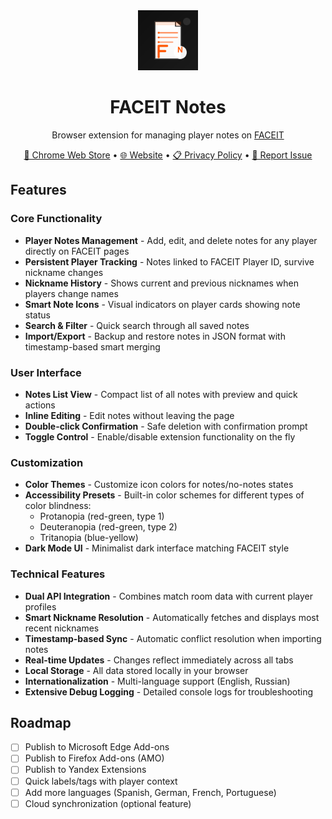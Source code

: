 <div align="center">
  <img src="icons/icon128.png" alt="FACEIT Notes" width="96" height="96">
  <h1>FACEIT Notes</h1>
  <p>Browser extension for managing player notes on <a href="https://www.faceit.com">FACEIT</a></p>
  <p>
    <a href="https://chromewebstore.google.com/detail/eomnfdhdkghkggogpkkjakhmopblibpg">🎯 Chrome Web Store</a> •
    <a href="https://kaayran.github.io/faceit-notes-website/">🌐 Website</a> •
    <a href="https://kaayran.github.io/faceit-notes-website/privacy.html">📋 Privacy Policy</a> •
    <a href="https://github.com/kaayran/faceit-notes/issues">🐛 Report Issue</a>
  </p>
</div>

## Features

### Core Functionality
- **Player Notes Management** - Add, edit, and delete notes for any player directly on FACEIT pages
- **Persistent Player Tracking** - Notes linked to FACEIT Player ID, survive nickname changes
- **Nickname History** - Shows current and previous nicknames when players change names
- **Smart Note Icons** - Visual indicators on player cards showing note status
- **Search & Filter** - Quick search through all saved notes
- **Import/Export** - Backup and restore notes in JSON format with timestamp-based smart merging

### User Interface
- **Notes List View** - Compact list of all notes with preview and quick actions
- **Inline Editing** - Edit notes without leaving the page
- **Double-click Confirmation** - Safe deletion with confirmation prompt
- **Toggle Control** - Enable/disable extension functionality on the fly

### Customization
- **Color Themes** - Customize icon colors for notes/no-notes states
- **Accessibility Presets** - Built-in color schemes for different types of color blindness:
  - Protanopia (red-green, type 1)
  - Deuteranopia (red-green, type 2)
  - Tritanopia (blue-yellow)
- **Dark Mode UI** - Minimalist dark interface matching FACEIT style

### Technical Features
- **Dual API Integration** - Combines match room data with current player profiles
- **Smart Nickname Resolution** - Automatically fetches and displays most recent nicknames
- **Timestamp-based Sync** - Automatic conflict resolution when importing notes
- **Real-time Updates** - Changes reflect immediately across all tabs
- **Local Storage** - All data stored locally in your browser
- **Internationalization** - Multi-language support (English, Russian)
- **Extensive Debug Logging** - Detailed console logs for troubleshooting

## Roadmap

- [ ] Publish to Microsoft Edge Add-ons
- [ ] Publish to Firefox Add-ons (AMO)
- [ ] Publish to Yandex Extensions
- [ ] Quick labels/tags with player context
- [ ] Add more languages (Spanish, German, French, Portuguese)
- [ ] Cloud synchronization (optional feature)
